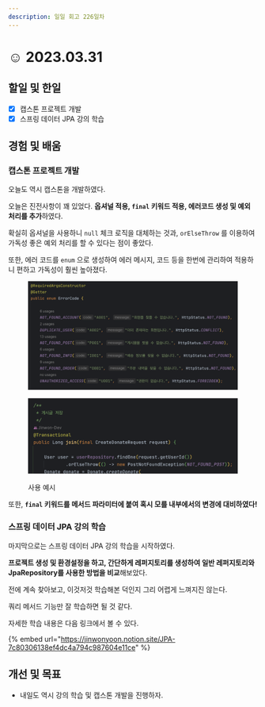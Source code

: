 ```yaml
---
description: 일일 회고 226일차
---
```


# ☺ 2023.03.31

## 할일 및 한일&#x20;

* [x] 캡스톤 프로젝트 개발&#x20;
* [x] 스프링 데이터 JPA 강의 학습&#x20;

## 경험 및 배움&#x20;

### 캡스톤 프로젝트 개발&#x20;

오늘도 역시 캡스톤을 개발하였다.

오늘은 진전사항이 꽤 있었다. **옵셔널 적용, `final` 키워드 적용, 에러코드 생성 및 예외 처리를 추가**하였다.

확실히 옵셔널을 사용하니 `null` 체크 로직을 대체하는 것과, `orElseThrow` 를 이용하여 가독성 좋은 예외 처리를 할 수 있다는 점이 좋았다.

또한, 에러 코드를 `enum` 으로 생성하여 에러 메시지, 코드 등을 한번에 관리하여 적용하니 편하고 가독성이 훨씬 높아졌다.

<figure><img src="../.gitbook/assets/image (1).png" alt=""><figcaption></figcaption></figure>

<figure><img src="../.gitbook/assets/image.png" alt=""><figcaption><p>사용 예시</p></figcaption></figure>

또한, **`final` 키워드를 메서드 파라미터에 붙여 혹시 모를 내부에서의 변경에 대비하였다!**

### 스프링 데이터 JPA 강의 학습&#x20;

마지막으로는 스프링 데이터 JPA 강의 학습을 시작하였다.

**프로젝트 생성 및 환경설정을 하고, 간단하게 레퍼지토리를 생성하여 일반 레퍼지토리와 JpaRepository를 사용한 방법을 비교**해보았다.

전에 계속 찾아보고, 이것저것 학습해본 덕인지 그리 어렵게 느껴지진 않는다.

쿼리 메서드 기능만 잘 학습하면 될 것 같다.

자세한 학습 내용은 다음 링크에서 볼 수 있다.

{% embed url="https://jinwonyoon.notion.site/JPA-7c80306138ef4dc4a794c987604e11ce" %}

## 개선 및 목표&#x20;

* 내일도 역시 강의 학습 및 캡스톤 개발을 진행하자.&#x20;
